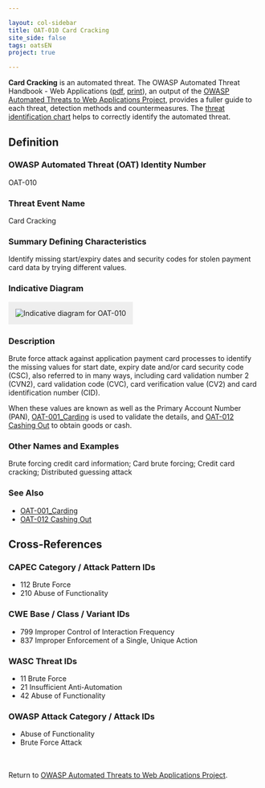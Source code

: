 ```yaml
---

layout: col-sidebar
title: OAT-010 Card Cracking
site_side: false
tags: oatsEN
project: true

---
```


**Card Cracking** is an automated threat. The OWASP Automated Threat Handbook - Web Applications ([pdf](https://github.com/OWASP/www-project-automated-threats-to-web-applications/tree/master/assets/files/EN), [print](http://www.lulu.com/shop/owasp-foundation/automated-threat-handbook/paperback/product-23540699.html)), an output of the [OWASP Automated Threats to Web Applications Project](../../../), provides a fuller guide to each threat, detection methods and countermeasures. The [threat identification chart](https://www.owasp.org/www-project-automated-threats-to-web-applications/assets/files/oat-ontology-decision-chart.pdf) helps to correctly identify the automated threat.

## Definition
### OWASP Automated Threat (OAT) Identity Number
OAT-010

### Threat Event Name
Card Cracking

### Summary Defining Characteristics
Identify missing start/expiry dates and security codes for stolen payment card data by trying different values.

### Indicative Diagram
<img alt="Indicative diagram for OAT-010" src="images/500px-OAT-010_Card_Cracking.png" style="background-color:#eeeeee;padding:1em;">

### Description
Brute force attack against application payment card processes to identify the missing values for start date, expiry date and/or card security code (CSC), also referred to in many ways, including card validation number 2 (CVN2), card validation code (CVC), card verification value (CV2) and card identification number (CID).

When these values are known as well as the Primary Account Number (PAN), [OAT-001_Carding](OAT-001_Carding.html) is used to validate the details, and [OAT-012 Cashing Out](OAT-012_Cashing_Out.html) to obtain goods or cash.

### Other Names and Examples
Brute forcing credit card information; Card brute forcing; Credit card cracking; Distributed guessing attack

### See Also
* [OAT-001_Carding](OAT-001_Carding.html)
* [OAT-012 Cashing Out](OAT-012_Cashing_Out.html)

## Cross-References
### CAPEC Category / Attack Pattern IDs
* 112 Brute Force
* 210 Abuse of Functionality

### CWE Base / Class / Variant IDs
* 799 Improper Control of Interaction Frequency
* 837 Improper Enforcement of a Single, Unique Action

### WASC Threat IDs
* 11 Brute Force
* 21 Insufficient Anti-Automation
* 42 Abuse of Functionality

### OWASP Attack Category / Attack IDs
* Abuse of Functionality
* Brute Force Attack

<br/><br/>Return to [OWASP Automated Threats to Web Applications Project](../../../).<br/><br/>

